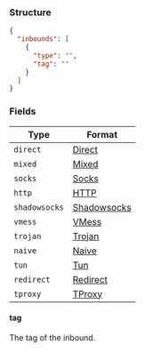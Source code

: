 ### Structure

```json
{
  "inbounds": [
    {
      "type": "",
      "tag": ""
    }
  ]
}
```

### Fields

| Type          | Format                       |
|---------------|------------------------------|
| `direct`      | [Direct](./direct)           |
| `mixed`       | [Mixed](./mixed)             |
| `socks`       | [Socks](./socks)             |
| `http`        | [HTTP](./http)               |
| `shadowsocks` | [Shadowsocks](./shadowsocks) |
| `vmess`       | [VMess](./vmess)             |
| `trojan`      | [Trojan](./trojan)           |
| `naive`       | [Naive](./naive)             |
| `tun`         | [Tun](./tun)                 |
| `redirect`    | [Redirect](./redirect)       |
| `tproxy`      | [TProxy](./tproxy)           |

#### tag

The tag of the inbound.